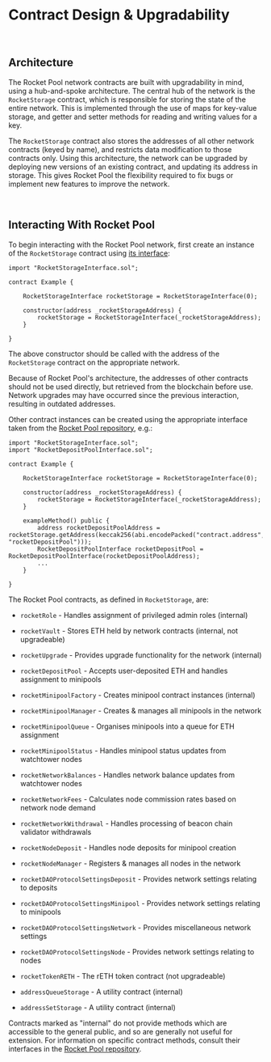 # Contract Design & Upgradability

<br>

## Architecture

The Rocket Pool network contracts are built with upgradability in mind, using a hub-and-spoke architecture.
The central hub of the network is the `RocketStorage` contract, which is responsible for storing the state of the entire network.
This is implemented through the use of maps for key-value storage, and getter and setter methods for reading and writing values for a key.

The `RocketStorage` contract also stores the addresses of all other network contracts (keyed by name), and restricts data modification to those contracts only.
Using this architecture, the network can be upgraded by deploying new versions of an existing contract, and updating its address in storage.
This gives Rocket Pool the flexibility required to fix bugs or implement new features to improve the network.


<br>

## Interacting With Rocket Pool

To begin interacting with the Rocket Pool network, first create an instance of the `RocketStorage` contract using [its interface](https://github.com/rocket-pool/rocketpool/blob/master/contracts/interface/RocketStorageInterface.sol):

``` solidity
import "RocketStorageInterface.sol";

contract Example {

    RocketStorageInterface rocketStorage = RocketStorageInterface(0);

    constructor(address _rocketStorageAddress) {
        rocketStorage = RocketStorageInterface(_rocketStorageAddress);
    }

}
```

The above constructor should be called with the address of the `RocketStorage` contract on the appropriate network.

Because of Rocket Pool's architecture, the addresses of other contracts should not be used directly, but retrieved from the blockchain before use.
Network upgrades may have occurred since the previous interaction, resulting in outdated addresses.

Other contract instances can be created using the appropriate interface taken from the [Rocket Pool repository](https://github.com/rocket-pool/rocketpool/tree/master/contracts/interface), e.g.:

``` solidity
import "RocketStorageInterface.sol";
import "RocketDepositPoolInterface.sol";

contract Example {

    RocketStorageInterface rocketStorage = RocketStorageInterface(0);

    constructor(address _rocketStorageAddress) {
        rocketStorage = RocketStorageInterface(_rocketStorageAddress);
    }

    exampleMethod() public {
        address rocketDepositPoolAddress = rocketStorage.getAddress(keccak256(abi.encodePacked("contract.address", "rocketDepositPool")));
        RocketDepositPoolInterface rocketDepositPool = RocketDepositPoolInterface(rocketDepositPoolAddress);
        ...
    }

}
```

The Rocket Pool contracts, as defined in `RocketStorage`, are:

* `rocketRole` - Handles assignment of privileged admin roles (internal)
* `rocketVault` - Stores ETH held by network contracts (internal, not upgradeable)
* `rocketUpgrade` - Provides upgrade functionality for the network (internal)

* `rocketDepositPool` - Accepts user-deposited ETH and handles assignment to minipools

* `rocketMinipoolFactory` - Creates minipool contract instances (internal)
* `rocketMinipoolManager` - Creates & manages all minipools in the network
* `rocketMinipoolQueue` - Organises minipools into a queue for ETH assignment
* `rocketMinipoolStatus` - Handles minipool status updates from watchtower nodes

* `rocketNetworkBalances` - Handles network balance updates from watchtower nodes
* `rocketNetworkFees` - Calculates node commission rates based on network node demand
* `rocketNetworkWithdrawal` - Handles processing of beacon chain validator withdrawals

* `rocketNodeDeposit` - Handles node deposits for minipool creation
* `rocketNodeManager` - Registers & manages all nodes in the network

* `rocketDAOProtocolSettingsDeposit` - Provides network settings relating to deposits
* `rocketDAOProtocolSettingsMinipool` - Provides network settings relating to minipools
* `rocketDAOProtocolSettingsNetwork` - Provides miscellaneous network settings
* `rocketDAOProtocolSettingsNode` - Provides network settings relating to nodes

* `rocketTokenRETH` - The rETH token contract (not upgradeable)

* `addressQueueStorage` - A utility contract (internal)
* `addressSetStorage` - A utility contract (internal)

Contracts marked as "internal" do not provide methods which are accessible to the general public, and so are generally not useful for extension.
For information on specific contract methods, consult their interfaces in the [Rocket Pool repository](https://github.com/rocket-pool/rocketpool/tree/master/contracts/interface).